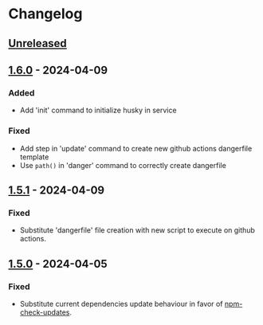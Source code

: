 # Changelog

## [Unreleased]

## [1.6.0] - 2024-04-09
### Added
  - Add 'init' command to initialize husky in service

### Fixed
  - Add step in 'update' command to create new github actions dangerfile template
  - Use `path()` in 'danger' command to correctly create dangerfile

## [1.5.1] - 2024-04-09
### Fixed
  - Substitute 'dangerfile' file creation with new script to execute on github actions.

## [1.5.0] - 2024-04-05
### Fixed
  - Substitute current dependencies update behaviour in favor of [npm-check-updates](https://www.npmjs.com/package/npm-check-updates).


[Unreleased]: https://github.com/vitor-gouveia/dev-kit/compare/1.6.0...HEAD
[1.6.0]: https://github.com/vitor-gouveia/dev-kit/compare/1.5.1...1.6.0
[1.5.1]: https://github.com/vitor-gouveia/dev-kit/compare/1.5.0...1.5.1
[1.5.0]: https://github.com/vitor-gouveia/dev-kit/compare/1.0.0...1.5.0
